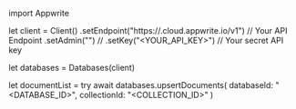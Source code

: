 import Appwrite

let client = Client()
    .setEndpoint("https://<REGION>.cloud.appwrite.io/v1") // Your API Endpoint
    .setAdmin("") // 
    .setKey("<YOUR_API_KEY>") // Your secret API key

let databases = Databases(client)

let documentList = try await databases.upsertDocuments(
    databaseId: "<DATABASE_ID>",
    collectionId: "<COLLECTION_ID>"
)

